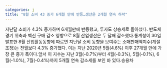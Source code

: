 ```yaml
---
categories: j
title: "8월 소비 43 증가 6개월 만에 반등…생산은 2개월 연속 하락"
---
```

지난달 소비가 4.3% 증가하며 6개월만에 반등했고, 투자도 상승세로 돌아섰다. 반도체 경기 위축과 백신 구매 감소 영향으로 8월 산업생산은 두 달째 감소했다.통계청이 30일 발표한 8월 산업활동동향에 따르면 지난달 소비 동향을 보여주는 소매판매액지수(계절조정)는 전월보다 4.3% 증가했다. 이는 지난 2020년 5월(4.6%) 이후 27개월 만에 가장 큰 증가 폭이다.앞서 이 지수는 지난 3월(-0.7%)부터 4월(-0.3%), 5월(-0.1%), 6월(-1.0%), 7월(-0.4%)까지 5개월 연속 감소세를 보인 바 있다.승용차